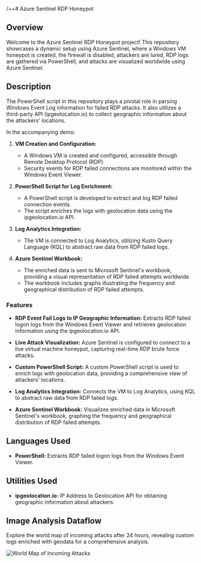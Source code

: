 /++# Azure Sentinel RDP Honeypot

## Overview

Welcome to the Azure Sentinel RDP Honeypot project! This repository showcases a dynamic setup using Azure Sentinel, where a Windows VM honeypot is created, the firewall is disabled, attackers are lured, RDP logs are gathered via PowerShell, and attacks are visualized worldwide using Azure Sentinel.

## Description

The PowerShell script in this repository plays a pivotal role in parsing Windows Event Log information for failed RDP attacks. It also utilizes a third-party API (ipgeolocation.io) to collect geographic information about the attackers' locations.

In the accompanying demo:

1. **VM Creation and Configuration:**
   - A Windows VM is created and configured, accessible through Remote Desktop Protocol (RDP).
   - Security events for RDP failed connections are monitored within the Windows Event Viewer.

2. **PowerShell Script for Log Enrichment:**
   - A PowerShell script is developed to extract and log RDP failed connection events.
   - The script enriches the logs with geolocation data using the ipgeolocation.io API.

3. **Log Analytics Integration:**
   - The VM is connected to Log Analytics, utilizing Kusto Query Language (KQL) to abstract raw data from RDP failed logs.

4. **Azure Sentinel Workbook:**
   - The enriched data is sent to Microsoft Sentinel's workbook, providing a visual representation of RDP failed attempts worldwide.
   - The workbook includes graphs illustrating the frequency and geographical distribution of RDP failed attempts.

### Features

- **RDP Event Fail Logs to IP Geographic Information:** Extracts RDP failed logon logs from the Windows Event Viewer and retrieves geolocation information using the ipgeolocation.io API.

- **Live Attack Visualization:** Azure Sentinel is configured to connect to a live virtual machine honeypot, capturing real-time RDP brute force attacks.

- **Custom PowerShell Script:** A custom PowerShell script is used to enrich logs with geolocation data, providing a comprehensive view of attackers' locations.

- **Log Analytics Integration:** Connects the VM to Log Analytics, using KQL to abstract raw data from RDP failed logs.

- **Azure Sentinel Workbook:** Visualizes enriched data in Microsoft Sentinel's workbook, graphing the frequency and geographical distribution of RDP failed attempts.

## Languages Used

- **PowerShell:** Extracts RDP failed logon logs from the Windows Event Viewer.

## Utilities Used

- **ipgeolocation.io:** IP Address to Geolocation API for obtaining geographic information about attackers.

## Image Analysis Dataflow

Explore the world map of incoming attacks after 24 hours, revealing custom logs enriched with geodata for a comprehensive analysis.

![World Map of Incoming Attacks](images/world_map_attacks.png)
